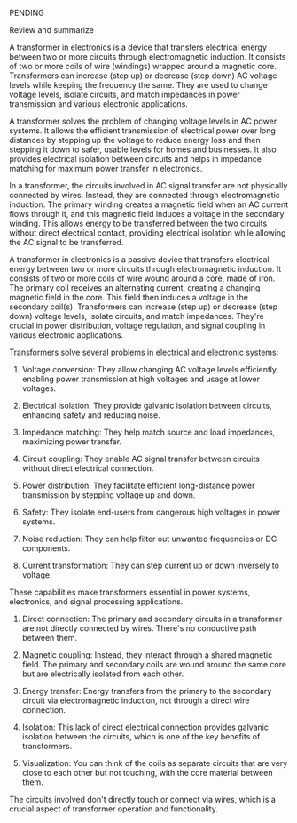 PENDING

Review and summarize

A transformer in electronics is a device that transfers electrical energy between two or more circuits through electromagnetic induction. It consists of two or more coils of wire (windings) wrapped around a magnetic core. Transformers can increase (step up) or decrease (step down) AC voltage levels while keeping the frequency the same. They are used to change voltage levels, isolate circuits, and match impedances in power transmission and various electronic applications.

A transformer solves the problem of changing voltage levels in AC power systems. It allows the efficient transmission of electrical power over long distances by stepping up the voltage to reduce energy loss and then stepping it down to safer, usable levels for homes and businesses. It also provides electrical isolation between circuits and helps in impedance matching for maximum power transfer in electronics.

In a transformer, the circuits involved in AC signal transfer are not physically connected by wires. Instead, they are connected through electromagnetic induction. The primary winding creates a magnetic field when an AC current flows through it, and this magnetic field induces a voltage in the secondary winding. This allows energy to be transferred between the two circuits without direct electrical contact, providing electrical isolation while allowing the AC signal to be transferred.

A transformer in electronics is a passive device that transfers electrical energy between two or more circuits through electromagnetic induction. It consists of two or more coils of wire wound around a core,  made of iron. The primary coil receives an alternating current, creating a changing magnetic field in the core. This field then induces a voltage in the secondary coil(s). Transformers can increase (step up) or decrease (step down) voltage levels, isolate circuits, and match impedances. They're crucial in power distribution, voltage regulation, and signal coupling in various electronic applications.

Transformers solve several problems in electrical and electronic systems:

1. Voltage conversion: They allow changing AC voltage levels efficiently, enabling power transmission at high voltages and usage at lower voltages.

2. Electrical isolation: They provide galvanic isolation between circuits, enhancing safety and reducing noise.

3. Impedance matching: They help match source and load impedances, maximizing power transfer.

4. Circuit coupling: They enable AC signal transfer between circuits without direct electrical connection.

5. Power distribution: They facilitate efficient long-distance power transmission by stepping voltage up and down.

6. Safety: They isolate end-users from dangerous high voltages in power systems.

7. Noise reduction: They can help filter out unwanted frequencies or DC components.

8. Current transformation: They can step current up or down inversely to voltage.

These capabilities make transformers essential in power systems, electronics, and signal processing applications.

1. Direct connection: The primary and secondary circuits in a transformer are not directly connected by wires. There's no conductive path between them.

2. Magnetic coupling: Instead, they interact through a shared magnetic field. The primary and secondary coils are wound around the same core but are electrically isolated from each other.

3. Energy transfer: Energy transfers from the primary to the secondary circuit via electromagnetic induction, not through a direct wire connection.

4. Isolation: This lack of direct electrical connection provides galvanic isolation between the circuits, which is one of the key benefits of transformers.

5. Visualization: You can think of the coils as separate circuits that are very close to each other but not touching, with the core material between them.

The circuits involved don't directly touch or connect via wires, which is a crucial aspect of transformer operation and functionality.
